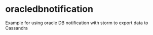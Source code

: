 # oracledbnotification
Example for using oracle DB notification with storm to export data to Cassandra
